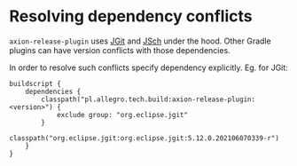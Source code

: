 # Resolving dependency conflicts

`axion-release-plugin` uses [JGit](https://www.eclipse.org/jgit/) and [JSch](http://www.jcraft.com/jsch/)
 under the hood. Other Gradle plugins can have version conflicts with those dependencies.

In order to resolve such conflicts specify dependency explicitly. Eg. for JGit:

    buildscript {
        dependencies {
            classpath("pl.allegro.tech.build:axion-release-plugin:<version>") {
                exclude group: "org.eclipse.jgit"
            }
            classpath("org.eclipse.jgit:org.eclipse.jgit:5.12.0.202106070339-r")
        }
    }
